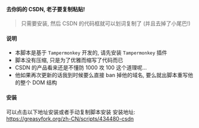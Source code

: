 #### 去你妈的 CSDN, 老子要复制粘贴!

> 只需要安装, 然后 CSDN 的代码框就可以划词复制了 (并且去掉了小尾巴!)

#### 说明

-   本脚本是基于 `Tampermonkey` 开发的, 请先安装 `Tampermonkey` 插件
-   脚本没有压缩, 只是为了优雅而缩写了代码而已
-   CSDN 的产品看来还是不懂防 1000 攻 100 这个道理呢...
-   他如果再次更新的话我到时候要么直接 ban 掉他的域名, 要么就出脚本重写他的整个 DOM 结构

#### 安装

可以点击以下地址安装或者手动复制脚本安装
安装地址: https://greasyfork.org/zh-CN/scripts/434480-csdn
